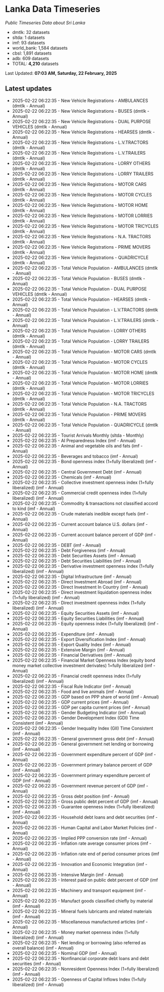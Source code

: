 # Lanka Data Timeseries
*Public Timeseries Data about Sri Lanka*

* dmtlk: 32 datasets
* sltda: 1 datasets
* imf: 93 datasets
* world_bank: 1,584 datasets
* cbsl: 1,891 datasets
* adb: 609 datasets
* TOTAL: **4,210** datasets

Last Updated: **07:03 AM, Saturday, 22 February, 2025**

## Latest updates

* 2025-02-22 06:22:35 - New Vehicle Registrations - AMBULANCES (dmtlk - Annual)
* 2025-02-22 06:22:35 - New Vehicle Registrations - BUSES (dmtlk - Annual)
* 2025-02-22 06:22:35 - New Vehicle Registrations - DUAL PURPOSE VEHICLES (dmtlk - Annual)
* 2025-02-22 06:22:35 - New Vehicle Registrations - HEARSES (dmtlk - Annual)
* 2025-02-22 06:22:35 - New Vehicle Registrations - L.V.TRACTORS (dmtlk - Annual)
* 2025-02-22 06:22:35 - New Vehicle Registrations - L.V.TRAILERS (dmtlk - Annual)
* 2025-02-22 06:22:35 - New Vehicle Registrations - LORRY OTHERS (dmtlk - Annual)
* 2025-02-22 06:22:35 - New Vehicle Registrations - LORRY TRAILERS (dmtlk - Annual)
* 2025-02-22 06:22:35 - New Vehicle Registrations - MOTOR CARS (dmtlk - Annual)
* 2025-02-22 06:22:35 - New Vehicle Registrations - MOTOR CYCLES (dmtlk - Annual)
* 2025-02-22 06:22:35 - New Vehicle Registrations - MOTOR HOME (dmtlk - Annual)
* 2025-02-22 06:22:35 - New Vehicle Registrations - MOTOR LORRIES (dmtlk - Annual)
* 2025-02-22 06:22:35 - New Vehicle Registrations - MOTOR TRICYCLES (dmtlk - Annual)
* 2025-02-22 06:22:35 - New Vehicle Registrations - N.A. TRACTORS (dmtlk - Annual)
* 2025-02-22 06:22:35 - New Vehicle Registrations - PRIME MOVERS (dmtlk - Annual)
* 2025-02-22 06:22:35 - New Vehicle Registrations - QUADRICYCLE (dmtlk - Annual)
* 2025-02-22 06:22:35 - Total Vehicle Population - AMBULANCES (dmtlk - Annual)
* 2025-02-22 06:22:35 - Total Vehicle Population - BUSES (dmtlk - Annual)
* 2025-02-22 06:22:35 - Total Vehicle Population - DUAL PURPOSE VEHICLES (dmtlk - Annual)
* 2025-02-22 06:22:35 - Total Vehicle Population - HEARSES (dmtlk - Annual)
* 2025-02-22 06:22:35 - Total Vehicle Population - L.V.TRACTORS (dmtlk - Annual)
* 2025-02-22 06:22:35 - Total Vehicle Population - L.V.TRAILERS (dmtlk - Annual)
* 2025-02-22 06:22:35 - Total Vehicle Population - LORRY OTHERS (dmtlk - Annual)
* 2025-02-22 06:22:35 - Total Vehicle Population - LORRY TRAILERS (dmtlk - Annual)
* 2025-02-22 06:22:35 - Total Vehicle Population - MOTOR CARS (dmtlk - Annual)
* 2025-02-22 06:22:35 - Total Vehicle Population - MOTOR CYCLES (dmtlk - Annual)
* 2025-02-22 06:22:35 - Total Vehicle Population - MOTOR HOME (dmtlk - Annual)
* 2025-02-22 06:22:35 - Total Vehicle Population - MOTOR LORRIES (dmtlk - Annual)
* 2025-02-22 06:22:35 - Total Vehicle Population - MOTOR TRICYCLES (dmtlk - Annual)
* 2025-02-22 06:22:35 - Total Vehicle Population - N.A. TRACTORS (dmtlk - Annual)
* 2025-02-22 06:22:35 - Total Vehicle Population - PRIME MOVERS (dmtlk - Annual)
* 2025-02-22 06:22:35 - Total Vehicle Population - QUADRICYCLE (dmtlk - Annual)
* 2025-02-22 06:22:35 - Tourist Arrivals Monthly (sltda - Monthly)
* 2025-02-22 06:22:35 - AI Preparedness Index (imf - Annual)
* 2025-02-22 06:22:35 - Animal and vegetable oils and fats (imf - Annual)
* 2025-02-22 06:22:35 - Beverages and tobacco (imf - Annual)
* 2025-02-22 06:22:35 - Bond openness index (1=fully liberalized) (imf - Annual)
* 2025-02-22 06:22:35 - Central Government Debt (imf - Annual)
* 2025-02-22 06:22:35 - Chemicals (imf - Annual)
* 2025-02-22 06:22:35 - Collective investment openness index (1=fully liberalized) (imf - Annual)
* 2025-02-22 06:22:35 - Commercial credit openness index (1=fully liberalized) (imf - Annual)
* 2025-02-22 06:22:35 - Commodity & transactions not classified accord to kind (imf - Annual)
* 2025-02-22 06:22:35 - Crude materials inedible except fuels (imf - Annual)
* 2025-02-22 06:22:35 - Current account balance U.S. dollars (imf - Annual)
* 2025-02-22 06:22:35 - Current account balance percent of GDP (imf - Annual)
* 2025-02-22 06:22:35 - DEBT (imf - Annual)
* 2025-02-22 06:22:35 - Debt Forgiveness (imf - Annual)
* 2025-02-22 06:22:35 - Debt Securities Assets (imf - Annual)
* 2025-02-22 06:22:35 - Debt Securities Liabilities (imf - Annual)
* 2025-02-22 06:22:35 - Derivative investment openness index (1=fully liberalized) (imf - Annual)
* 2025-02-22 06:22:35 - Digital Infrastructure (imf - Annual)
* 2025-02-22 06:22:35 - Direct Investment Abroad (imf - Annual)
* 2025-02-22 06:22:35 - Direct Investment In Country (imf - Annual)
* 2025-02-22 06:22:35 - Direct investment liquidation openness index (1=fully liberalized) (imf - Annual)
* 2025-02-22 06:22:35 - Direct investment openness index (1=fully liberalized) (imf - Annual)
* 2025-02-22 06:22:35 - Equity Securities Assets (imf - Annual)
* 2025-02-22 06:22:35 - Equity Securities Liabilities (imf - Annual)
* 2025-02-22 06:22:35 - Equity openness index (1=fully liberalized) (imf - Annual)
* 2025-02-22 06:22:35 - Expenditure (imf - Annual)
* 2025-02-22 06:22:35 - Export Diversification Index (imf - Annual)
* 2025-02-22 06:22:35 - Export Quality Index (imf - Annual)
* 2025-02-22 06:22:35 - Extensive Margin (imf - Annual)
* 2025-02-22 06:22:35 - Financial Derivatives (imf - Annual)
* 2025-02-22 06:22:35 - Financial Market Openness Index (equity bond money market collective investment derivates) 1=fully liberalized (imf - Annual)
* 2025-02-22 06:22:35 - Financial credit openness index (1=fully liberalized) (imf - Annual)
* 2025-02-22 06:22:35 - Fiscal Rule Indicator (imf - Annual)
* 2025-02-22 06:22:35 - Food and live animals (imf - Annual)
* 2025-02-22 06:22:35 - GDP based on PPP share of world (imf - Annual)
* 2025-02-22 06:22:35 - GDP current prices (imf - Annual)
* 2025-02-22 06:22:35 - GDP per capita current prices (imf - Annual)
* 2025-02-22 06:22:35 - Gender Budgeting Indicator (imf - Annual)
* 2025-02-22 06:22:35 - Gender Development Index (GDI) Time Consistent (imf - Annual)
* 2025-02-22 06:22:35 - Gender Inequality Index (GII) Time Consistent (imf - Annual)
* 2025-02-22 06:22:35 - General government gross debt (imf - Annual)
* 2025-02-22 06:22:35 - General government net lending or borrowing (imf - Annual)
* 2025-02-22 06:22:35 - Government expenditure percent of GDP (imf - Annual)
* 2025-02-22 06:22:35 - Government primary balance percent of GDP (imf - Annual)
* 2025-02-22 06:22:35 - Government primary expenditure percent of GDP (imf - Annual)
* 2025-02-22 06:22:35 - Government revenue percent of GDP (imf - Annual)
* 2025-02-22 06:22:35 - Gross debt position (imf - Annual)
* 2025-02-22 06:22:35 - Gross public debt percent of GDP (imf - Annual)
* 2025-02-22 06:22:35 - Guarantee openness index (1=fully liberalized) (imf - Annual)
* 2025-02-22 06:22:35 - Household debt loans and debt securities (imf - Annual)
* 2025-02-22 06:22:35 - Human Capital and Labor Market Policies (imf - Annual)
* 2025-02-22 06:22:35 - Implied PPP conversion rate (imf - Annual)
* 2025-02-22 06:22:35 - Inflation rate average consumer prices (imf - Annual)
* 2025-02-22 06:22:35 - Inflation rate end of period consumer prices (imf - Annual)
* 2025-02-22 06:22:35 - Innovation and Economic Integration (imf - Annual)
* 2025-02-22 06:22:35 - Intensive Margin (imf - Annual)
* 2025-02-22 06:22:35 - Interest paid on public debt percent of GDP (imf - Annual)
* 2025-02-22 06:22:35 - Machinery and transport equipment (imf - Annual)
* 2025-02-22 06:22:35 - Manufact goods classified chiefly by material (imf - Annual)
* 2025-02-22 06:22:35 - Mineral fuels lubricants and related materials (imf - Annual)
* 2025-02-22 06:22:35 - Miscellaneous manufactured articles (imf - Annual)
* 2025-02-22 06:22:35 - Money market openness index (1=fully liberalized) (imf - Annual)
* 2025-02-22 06:22:35 - Net lending or borrowing (also referred as overall balance) (imf - Annual)
* 2025-02-22 06:22:35 - Nominal GDP (imf - Annual)
* 2025-02-22 06:22:35 - Nonfinancial corporate debt loans and debt securities (imf - Annual)
* 2025-02-22 06:22:35 - Nonresident Openness Index (1=fully liberalized) (imf - Annual)
* 2025-02-22 06:22:35 - Openness of Capital Inflows Index (1=fully liberalized) (imf - Annual)